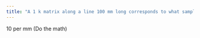 ```yaml
---
title: "A 1 k matrix along a line 100 mm long corresponds to what sampling frequency?"
---
```

10 per mm (Do the math)

